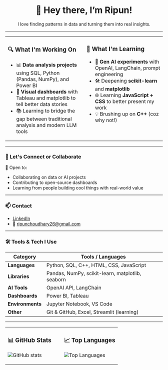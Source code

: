 <h1 align="center">👋 Hey there, I’m Ripun!</h1>
<p align="center">I love finding patterns in data and turning them into real insights.</p>

---

<table>
<tr>
<td valign="top" width="50%">

### 🔍 What I'm Working On

- 📊 **Data analysis projects** using SQL, Python (Pandas, NumPy), and Power BI  
- 🎨 **Visual dashboards** with Tableau and matplotlib to tell better data stories  
- 📚 Learning to bridge the gap between traditional analysis and modern LLM tools  

</td>
<td valign="top" width="50%">

### 🧠 What I'm Learning

- 🤖 **Gen AI experiments** with OpenAI, LangChain, prompt engineering  
- 🛠️ Deepening **scikit-learn** and **matplotlib**  
- 🌐 Learning **JavaScript + CSS** to better present my work  
- 💡 Brushing up on **C++** (coz why not!)  

</td>
</tr>
</table>

---

### 🤝 Let's Connect or Collaborate

👯 Open to:
- Collaborating on data or AI projects  
- Contributing to open-source dashboards  
- Learning from people building cool things with real-world value  

---

### 📫 Contact

- [LinkedIn](https://www.linkedin.com/in/ripun-choudhary-52b7a21b8)  
- 📧 ripunchoudhary26@gmail.com  

---

### 🛠️ Tools & Tech I Use

| Category          | Tools / Languages                                                                   |
|------------------|--------------------------------------------------------------------------------------|
| **Languages**     | Python, SQL, C++, HTML, CSS, JavaScript                                              |
| **Libraries**     | Pandas, NumPy, scikit-learn, matplotlib, seaborn                                     |
| **AI Tools**      | OpenAI API, LangChain                                                                |
| **Dashboards**    | Power BI, Tableau                                                                    |
| **Environments**  | Jupyter Notebook, VS Code                                                            |
| **Other**         | Git & GitHub, Excel, Streamlit (learning)                                            |

---

<table>
<tr>
<td valign="top" width="50%">

### 📊 GitHub Stats

![GitHub stats](https://github-readme-stats.vercel.app/api?username=ripun2601&show_icons=true&theme=gruvbox)

</td>
<td valign="top" width="50%">

### 📈 Top Languages

![Top Languages](https://github-readme-stats.vercel.app/api/top-langs/?username=ripun2601&layout=compact&theme=gruvbox)

</td>
</tr>
</table>



<!--
**Ripun2601/Ripun2601** is a ✨ _special_ ✨ repository because its `README.md` (this file) appears on your GitHub profile.

Here are some ideas to get you started:

- 🔭 I’m currently working on ...
- 🌱 I’m currently learning ...
- 👯 I’m looking to collaborate on ...
- 🤔 I’m looking for help with ...
- 💬 Ask me about ...
- 📫 How to reach me: ...
- 😄 Pronouns: ...
- ⚡ Fun fact: ...
-->
